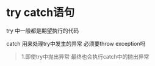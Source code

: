 # try catch语句

try 中一般都是期望执行的代码

catch 用来处理try中发生的异常     必须要throw  exception吗



> 1.即使try中抛出异常   最终也会执行catch中的抛出异常